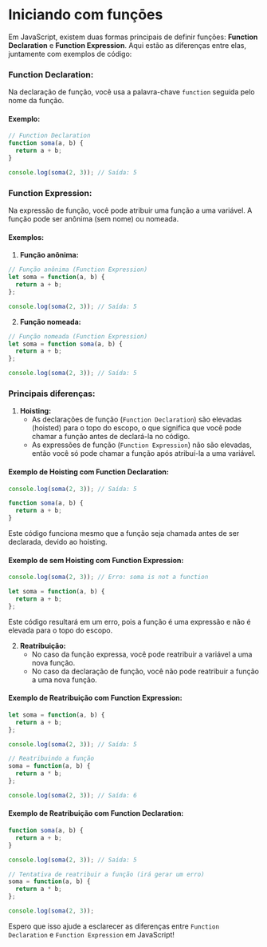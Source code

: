 # Iniciando com funçōes

Em JavaScript, existem duas formas principais de definir funções: **Function Declaration** e **Function Expression**. Aqui estão as diferenças entre elas, juntamente com exemplos de código:

### Function Declaration:

Na declaração de função, você usa a palavra-chave `function` seguida pelo nome da função.

#### Exemplo:

```javascript
// Function Declaration
function soma(a, b) {
  return a + b;
}

console.log(soma(2, 3)); // Saída: 5
```

### Function Expression:

Na expressão de função, você pode atribuir uma função a uma variável. A função pode ser anônima (sem nome) ou nomeada.

#### Exemplos:

1. **Função anônima:**

```javascript
// Função anônima (Function Expression)
let soma = function(a, b) {
  return a + b;
};

console.log(soma(2, 3)); // Saída: 5
```

2. **Função nomeada:**

```javascript
// Função nomeada (Function Expression)
let soma = function soma(a, b) {
  return a + b;
};

console.log(soma(2, 3)); // Saída: 5
```

### Principais diferenças:

1. **Hoisting:**
   - As declarações de função (`Function Declaration`) são elevadas (hoisted) para o topo do escopo, o que significa que você pode chamar a função antes de declará-la no código.
   - As expressões de função (`Function Expression`) não são elevadas, então você só pode chamar a função após atribuí-la a uma variável.

#### Exemplo de Hoisting com Function Declaration:

```javascript
console.log(soma(2, 3)); // Saída: 5

function soma(a, b) {
  return a + b;
}
```

Este código funciona mesmo que a função seja chamada antes de ser declarada, devido ao hoisting.

#### Exemplo de sem Hoisting com Function Expression:

```javascript
console.log(soma(2, 3)); // Erro: soma is not a function

let soma = function(a, b) {
  return a + b;
};
```

Este código resultará em um erro, pois a função é uma expressão e não é elevada para o topo do escopo.

2. **Reatribuição:**
   - No caso da função expressa, você pode reatribuir a variável a uma nova função.
   - No caso da declaração de função, você não pode reatribuir a função a uma nova função.

#### Exemplo de Reatribuição com Function Expression:

```javascript
let soma = function(a, b) {
  return a + b;
};

console.log(soma(2, 3)); // Saída: 5

// Reatribuindo a função
soma = function(a, b) {
  return a * b;
};

console.log(soma(2, 3)); // Saída: 6
```

#### Exemplo de Reatribuição com Function Declaration:

```javascript
function soma(a, b) {
  return a + b;
}

console.log(soma(2, 3)); // Saída: 5

// Tentativa de reatribuir a função (irá gerar um erro)
soma = function(a, b) {
  return a * b;
};

console.log(soma(2, 3));
```

Espero que isso ajude a esclarecer as diferenças entre `Function Declaration` e `Function Expression` em JavaScript!